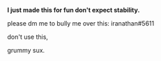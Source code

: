 <b>I just made this for fun don't expect stability.</b>



please dm me to bully me over this: iranathan#5611



don't use this,

grummy sux.
